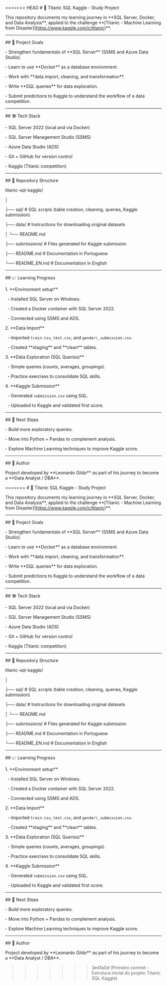 <<<<<<< HEAD
\# 🚢 Titanic SQL Kaggle - Study Project



This repository documents my learning journey in \*\*SQL Server, Docker, and Data Analysis\*\*, applied to the challenge \*\*\[Titanic - Machine Learning from Disaster](https://www.kaggle.com/c/titanic)\*\*.



---



\## 📌 Project Goals

\- Strengthen fundamentals of \*\*SQL Server\*\* (SSMS and Azure Data Studio).  

\- Learn to use \*\*Docker\*\* as a database environment.  

\- Work with \*\*data import, cleaning, and transformation\*\*.  

\- Write \*\*SQL queries\*\* for data exploration.  

\- Submit predictions to Kaggle to understand the workflow of a data competition.  



---



\## 🛠️ Tech Stack

\- SQL Server 2022 (local and via Docker)  

\- SQL Server Management Studio (SSMS)  

\- Azure Data Studio (ADS)  

\- Git + GitHub for version control  

\- Kaggle (Titanic competition)  



---



\## 📂 Repository Structure



titanic-sql-kaggle/

│

├── sql/ # SQL scripts (table creation, cleaning, queries, Kaggle submission)

├── data/ # Instructions for downloading original datasets

│ └── README.md

├── submissions/ # Files generated for Kaggle submission

├── README.md # Documentation in Portuguese

└── README\_EN.md # Documentation in English





---



\## 📈 Learning Progress

1\. \*\*Environment setup\*\*  

&nbsp;  - Installed SQL Server on Windows.  

&nbsp;  - Created a Docker container with SQL Server 2022.  

&nbsp;  - Connected using SSMS and ADS.  



2\. \*\*Data Import\*\*  

&nbsp;  - Imported `train.csv`, `test.csv`, and `gender\_submission.csv`.  

&nbsp;  - Created \*\*staging\*\* and \*\*clean\*\* tables.  



3\. \*\*Data Exploration (SQL Queries)\*\*  

&nbsp;  - Simple queries (counts, averages, groupings).  

&nbsp;  - Practice exercises to consolidate SQL skills.  



4\. \*\*Kaggle Submission\*\*  

&nbsp;  - Generated `submission.csv` using SQL.  

&nbsp;  - Uploaded to Kaggle and validated first score.  



---



\## 🚀 Next Steps

\- Build more exploratory queries.  

\- Move into Python + Pandas to complement analysis.  

\- Explore Machine Learning techniques to improve Kaggle score.  



---



\## 👤 Author

Project developed by \*\*Leonardo Gildo\*\* as part of his journey to become a \*\*Data Analyst / DBA\*\*.  





=======
\# 🚢 Titanic SQL Kaggle - Study Project



This repository documents my learning journey in \*\*SQL Server, Docker, and Data Analysis\*\*, applied to the challenge \*\*\[Titanic - Machine Learning from Disaster](https://www.kaggle.com/c/titanic)\*\*.



---



\## 📌 Project Goals

\- Strengthen fundamentals of \*\*SQL Server\*\* (SSMS and Azure Data Studio).  

\- Learn to use \*\*Docker\*\* as a database environment.  

\- Work with \*\*data import, cleaning, and transformation\*\*.  

\- Write \*\*SQL queries\*\* for data exploration.  

\- Submit predictions to Kaggle to understand the workflow of a data competition.  



---



\## 🛠️ Tech Stack

\- SQL Server 2022 (local and via Docker)  

\- SQL Server Management Studio (SSMS)  

\- Azure Data Studio (ADS)  

\- Git + GitHub for version control  

\- Kaggle (Titanic competition)  



---



\## 📂 Repository Structure



titanic-sql-kaggle/

│

├── sql/ # SQL scripts (table creation, cleaning, queries, Kaggle submission)

├── data/ # Instructions for downloading original datasets

│ └── README.md

├── submissions/ # Files generated for Kaggle submission

├── README.md # Documentation in Portuguese

└── README\_EN.md # Documentation in English





---



\## 📈 Learning Progress

1\. \*\*Environment setup\*\*  

&nbsp;  - Installed SQL Server on Windows.  

&nbsp;  - Created a Docker container with SQL Server 2022.  

&nbsp;  - Connected using SSMS and ADS.  



2\. \*\*Data Import\*\*  

&nbsp;  - Imported `train.csv`, `test.csv`, and `gender\_submission.csv`.  

&nbsp;  - Created \*\*staging\*\* and \*\*clean\*\* tables.  



3\. \*\*Data Exploration (SQL Queries)\*\*  

&nbsp;  - Simple queries (counts, averages, groupings).  

&nbsp;  - Practice exercises to consolidate SQL skills.  



4\. \*\*Kaggle Submission\*\*  

&nbsp;  - Generated `submission.csv` using SQL.  

&nbsp;  - Uploaded to Kaggle and validated first score.  



---



\## 🚀 Next Steps

\- Build more exploratory queries.  

\- Move into Python + Pandas to complement analysis.  

\- Explore Machine Learning techniques to improve Kaggle score.  



---



\## 👤 Author

Project developed by \*\*Leonardo Gildo\*\* as part of his journey to become a \*\*Data Analyst / DBA\*\*.  





>>>>>>> 3e41a0d (Primeiro commit - Estrutura inicial do projeto Titanic SQL Kaggle)
